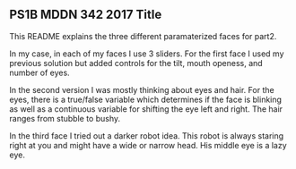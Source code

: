 ## PS1B MDDN 342 2017 Title

This README explains the three different paramaterized faces for part2. 

In my case, in each of my faces I use 3 sliders. For the first face I used my previous solution but added controls for the tilt, mouth openess, and number of eyes.

In the second version I was mostly thinking about eyes and hair. For the eyes, there is a true/false variable which determines if the face is blinking as well as a continuous variable for shifting the eye left and right. The hair ranges from stubble to bushy.

In the third face I tried out a darker robot idea. This robot is always staring right at you and might have a wide or narrow head. His middle eye is a lazy eye.
